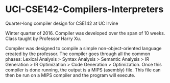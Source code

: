 # UCI-CSE142-Compilers-Interpreters
Quarter-long compiler design for CSE142 at UC Irvine

Winter quarter of 2016. Compiler was developed over the span of 10 weeks. Class taught by Professor Harry Xu.

Compiler was designed to compile a simple non-object-oriented language created by the professor. The compiler goes through all the common phases: Lexical Analysis > Syntax Analysis > Semantic Analysis > IR Generation > IR Optimization > Code Generation > Optimization. 
Once this compiler is done running, the output is a MIPS (asembly) file. This file can then be run on a MIPS compiler and the program will execute. 
